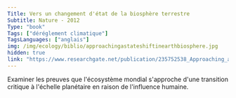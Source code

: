```yaml
---
Title: Vers un changement d'état de la biosphère terrestre
Subtitle: Nature - 2012
Type: "book"
Tags: ["déréglement climatique"]
TagsLanguages: ["anglais"]
img: /img/ecology/biblio/approachingastateshiftinearthbiosphere.jpg
hidden: true
link: "https://www.researchgate.net/publication/235752538_Approaching_a_state_shift_in_Earth's_biosphere"
---
```


Examiner les preuves que l'écosystème mondial s'approche d'une transition critique à l'échelle planétaire en raison de l'influence humaine.